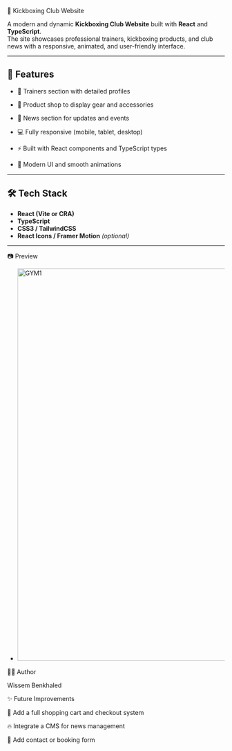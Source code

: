  🥊 Kickboxing Club Website

A modern and dynamic **Kickboxing Club Website** built with **React** and **TypeScript**.  
The site showcases professional trainers, kickboxing products, and club news with a responsive, animated, and user-friendly interface.

---

## 🚀 Features

- 👊 Trainers section with detailed profiles  
- 🧤 Product shop to display gear and accessories  
- 📰 News section for updates and events  
- 💻 Fully responsive (mobile, tablet, desktop)  
- ⚡ Built with React components and TypeScript types

- 🎨 Modern UI and smooth animations  

---

## 🛠️ Tech Stack

- **React (Vite or CRA)**  
- **TypeScript**  
- **CSS3 / TailwindCSS**  
- **React Icons / Framer Motion** *(optional)*  

---


📷 Preview

- <img width="1898" height="906" alt="GYM1" src="https://github.com/user-attachments/assets/37138fb8-c7b9-4aa4-9ffe-c6a8ec3bd4ab" />

🧑‍💻 Author

Wissem Benkhaled

✨ Future Improvements

🛒 Add a full shopping cart and checkout system

🔥 Integrate a CMS for news management

📧 Add contact or booking form
